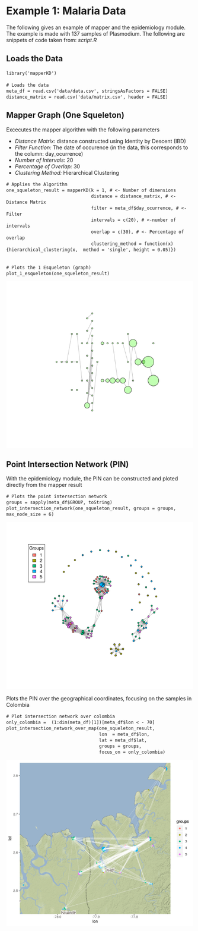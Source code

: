# Example 1: Malaria Data

The following gives an example of mapper and the epidemiology module. The example is made with 137 samples of Plasmodium. The following are snippets of code taken from: *script.R*

## Loads the Data

```{r }
library('mapperKD')

# Loads the data
meta_df = read.csv('data/data.csv', stringsAsFactors = FALSE)
distance_matrix = read.csv('data/matrix.csv', header = FALSE)
```

## Mapper Graph (One Squeleton)

Excecutes the mapper algorithm with the following parameters
* *Distance Matrix:* distance constructed using Identity by Descent (IBD)
* *Filter Function:* The date of occurence (in the data, this corresponds to the column: day_ocurrence)
* *Number of Intervals*: 20
* *Percentage of Overlap:* 30
* *Clustering Method:* Hierarchical Clustering

```{r }
# Applies the Algorithm
one_squeleton_result = mapperKD(k = 1, # <- Number of dimensions
                                distance = distance_matrix, # <- Distance Matrix
                                filter = meta_df$day_ocurrence, # <- Filter
                                intervals = c(20), # <-number of intervals
                                overlap = c(30), # <- Percentage of overlap
                                clustering_method = function(x){hierarchical_clustering(x,  method = 'single', height = 0.05)})


# Plots the 1 Esqueleton (graph)
plot_1_esqueleton(one_squeleton_result)
```

![Graph](img/mapper_graph.png)

## Point Intersection Network (PIN)

With the epidemiology module, the PIN can be constructed and ploted directly from the mapper result
```{r }
# Plots the point intersection network
groups = sapply(meta_df$GROUP, toString)
plot_intersection_network(one_squeleton_result, groups = groups, max_node_size = 6)
```

![PIN](img/pin.png)

Plots the PIN over the geographical coordinates, focusing on the samples in Colombia

```{r }
# Plot intersection network over colombia
only_colombia =  (1:dim(meta_df)[1])[meta_df$lon < - 70]
plot_intersection_network_over_map(one_squeleton_result, 
                                   lon  = meta_df$lon, 
                                   lat = meta_df$lat, 
                                   groups = groups,
                                   focus_on = only_colombia)
```
![PIN Over Colombia](img/pin_geo.png)

